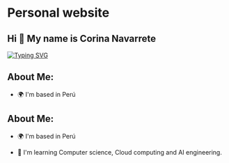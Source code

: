 # Personal website


## Hi 👋 My name is Corina Navarrete

<p>

<a href="https://git.io/typing-svg"><img src="https://readme-typing-svg.herokuapp.com?font=Fira+Code&size=40&pause=1000&color=F70404&center=true&vCenter=true&width=435&height=60&lines=Statistician;Data+Scientist;Engineer" alt="Typing SVG" /></a>

</p>


## About Me:  

* 🌍 I'm based in Perú 

## About Me: 

* 🌍 I'm based in Perú

* 🧠 I'm learning Computer science, Cloud computing and AI engineering.
